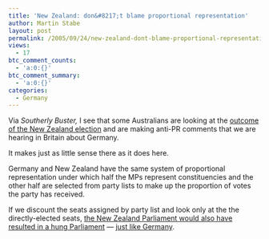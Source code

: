 ```yaml
---
title: 'New Zealand: don&#8217;t blame proportional representation'
author: Martin Stabe
layout: post
permalink: /2005/09/24/new-zealand-dont-blame-proportional-representation/
views:
  - 17
btc_comment_counts:
  - 'a:0:{}'
btc_comment_summary:
  - 'a:0:{}'
categories:
  - Germany
---
```

Via *Southerly Buster,* I see that some Australians are looking at the [outcome of the New Zealand election][1] and are making anti-PR comments that we are hearing in Britain about Germany.

It makes just as little sense there as it does here.

Germany and New Zealand have the same system of proportional representation under which half the MPs represent constituencies and the other half are selected from party lists to make up the proportion of votes the party has received. 

If we discount the seats assigned by party list and look only at the the directly-elected seats, [the New Zealand Parliament would also have resulted in a hung Parliament][2] &mdash; [just like Germany][3].

 [1]: http://www.martinstabe.com/blog/archives/2005/09/new_zealand_ele.php
 [2]: http://southerlybuster.blogspot.com/2005/09/supposed-evils-of-pr.html
 [3]: http://www.martinstabe.com/blog/archives/2005/09/germany_dont_bl_1.php